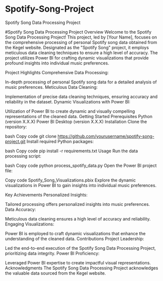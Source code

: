 # Spotify-Song-Project
Spotify Song Data Processing Project

#Spotify Song Data Processing Project
Overview
Welcome to the Spotify Song Data Processing Project! This project, led by [Your Name], focuses on the comprehensive processing of personal Spotify song data obtained from the Kegel website. Designated as the "Spotify Song" project, it employs meticulous data cleaning techniques to ensure a high level of accuracy. The project utilizes Power BI for crafting dynamic visualizations that provide profound insights into individual music preferences.

Project Highlights
Comprehensive Data Processing:

In-depth processing of personal Spotify song data for a detailed analysis of music preferences.
Meticulous Data Cleaning:

Implementation of precise data cleaning techniques, ensuring accuracy and reliability in the dataset.
Dynamic Visualizations with Power BI:

Utilization of Power BI to create dynamic and visually compelling representations of the cleaned data.
Getting Started
Prerequisites
Python (version X.X.X)
Power BI Desktop (version X.X.X)
Installation
Clone the repository:

bash
Copy code
git clone https://github.com/yourusername/spotify-song-project.git
Install required Python packages:

bash
Copy code
pip install -r requirements.txt
Usage
Run the data processing script:

bash
Copy code
python process_spotify_data.py
Open the Power BI project file:

Copy code
Spotify_Song_Visualizations.pbix
Explore the dynamic visualizations in Power BI to gain insights into individual music preferences.

Key Achievements
Personalized Insights:

Tailored processing offers personalized insights into music preferences.
Data Accuracy:

Meticulous data cleaning ensures a high level of accuracy and reliability.
Engaging Visualizations:

Power BI is employed to craft dynamic visualizations that enhance the understanding of the cleaned data.
Contributions
Project Leadership:

Led the end-to-end execution of the Spotify Song Data Processing Project, prioritizing data integrity.
Power BI Proficiency:

Leveraged Power BI expertise to create impactful visual representations.
Acknowledgments
The Spotify Song Data Processing Project acknowledges the valuable data sourced from the Kegel website.

